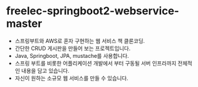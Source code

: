 # freelec-springboot2-webservice-master
- 스프링부트와 AWS로 혼자 구현하는 웹 서비스 책 클론코딩.
- 간단한 CRUD 게시판을 만들어 보는 프로젝트입니다.
- Java, Springboot, JPA, mustache를 사용합니다.
- 스프링 부트를 비롯한 어플리케이션 개발에서 부터 구동될 서버 인프라까지 전체적인 내용을 담고 있습니다.
- 자신이 원하는 소규모 웹 서비스를 만들 수 있습니다.
